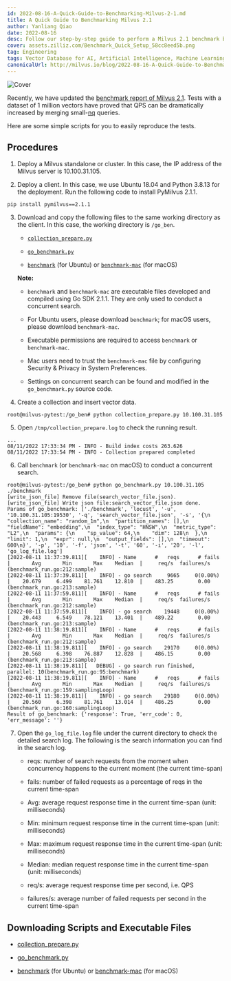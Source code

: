 ```yaml
---
id: 2022-08-16-A-Quick-Guide-to-Benchmarking-Milvus-2-1.md
title: A Quick Guide to Benchmarking Milvus 2.1 
author: Yanliang Qiao
date: 2022-08-16
desc: Follow our step-by-step guide to perform a Milvus 2.1 benchmark by yourself.
cover: assets.zilliz.com/Benchmark_Quick_Setup_58cc8eed5b.png
tag: Engineering
tags: Vector Database for AI, Artificial Intelligence, Machine Learning
canonicalUrl: http://milvus.io/blog/2022-08-16-A-Quick-Guide-to-Benchmarking-Milvus-2-1.md
---
```


![Cover](https://assets.zilliz.com/Benchmark_Quick_Setup_58cc8eed5b.png "A Quick Guide to Benchmarking Milvus 2.1 ")

Recently, we have updated the [benchmark report of Milvus 2.1](https://milvus.io/docs/v2.1.x/benchmark.md). Tests with a dataset of 1 million vectors have proved that QPS can be dramatically increased by merging small-[nq](https://milvus.io/docs/v2.1.x/benchmark.md#Terminology) queries.

Here are some simple scripts for you to easily reproduce the tests.

## Procedures

1. Deploy a Milvus standalone or cluster. In this case, the IP address of the Milvus server is 10.100.31.105.

2. Deploy a client. In this case, we use Ubuntu 18.04 and Python 3.8.13 for the deployment. Run the following code to install PyMilvus 2.1.1.

```
pip install pymilvus==2.1.1
```

3. Download and copy the following files to the same working directory as the client. In this case, the working directory is `/go_ben`.

   - [`collection_prepare.py`](https://github.com/milvus-io/milvus-tools/blob/main/benchmark/collection_prepare.py)

   - [`go_benchmark.py`](https://github.com/milvus-io/milvus-tools/blob/main/benchmark/go_benchmark.py)

   - [`benchmark`](https://github.com/milvus-io/milvus-tools/blob/main/benchmark/benchmark) (for Ubuntu) or [`benchmark-mac`](https://github.com/milvus-io/milvus-tools/blob/main/benchmark/benchmark-mac) (for macOS)
   
   **Note:**
   
   - `benchmark` and `benchmark-mac` are executable files developed and compiled using Go SDK 2.1.1. They are only used to conduct a concurrent search. 
   
   - For Ubuntu users, please download `benchmark`; for macOS users, please download `benchmark-mac`.
   
   - Executable permissions are required to access `benchmark` or `benchmark-mac`. 
   
   - Mac users need to trust the `benchmark-mac` file by configuring Security & Privacy in System Preferences.
   
   - Settings on concurrent search can be found and modified in the `go_benchmark.py` source code.
   

4. Create a collection and insert vector data.

```
root@milvus-pytest:/go_ben# python collection_prepare.py 10.100.31.105 
```

5. Open `/tmp/collection_prepare.log` to check the running result.

```
...
08/11/2022 17:33:34 PM - INFO - Build index costs 263.626
08/11/2022 17:33:54 PM - INFO - Collection prepared completed
```

6. Call `benchmark` (or `benchmark-mac` on macOS) to conduct a concurrent search.

```
root@milvus-pytest:/go_ben# python go_benchmark.py 10.100.31.105 ./benchmark
[write_json_file] Remove file(search_vector_file.json).
[write_json_file] Write json file:search_vector_file.json done.
Params of go_benchmark: ['./benchmark', 'locust', '-u', '10.100.31.105:19530', '-q', 'search_vector_file.json', '-s', '{\n  "collection_name": "random_1m",\n  "partition_names": [],\n  "fieldName": "embedding",\n  "index_type": "HNSW",\n  "metric_type": "L2",\n  "params": {\n    "sp_value": 64,\n    "dim": 128\n  },\n  "limit": 1,\n  "expr": null,\n  "output_fields": [],\n  "timeout": 600\n}', '-p', '10', '-f', 'json', '-t', '60', '-i', '20', '-l', 'go_log_file.log']
[2022-08-11 11:37:39.811][    INFO] - Name      #   reqs      # fails  |       Avg       Min       Max    Median  |     req/s  failures/s (benchmark_run.go:212:sample)
[2022-08-11 11:37:39.811][    INFO] - go search     9665     0(0.00%)  |    20.679     6.499    81.761    12.810  |    483.25        0.00 (benchmark_run.go:213:sample)
[2022-08-11 11:37:59.811][    INFO] - Name      #   reqs      # fails  |       Avg       Min       Max    Median  |     req/s  failures/s (benchmark_run.go:212:sample)
[2022-08-11 11:37:59.811][    INFO] - go search    19448     0(0.00%)  |    20.443     6.549    78.121    13.401  |    489.22        0.00 (benchmark_run.go:213:sample)
[2022-08-11 11:38:19.811][    INFO] - Name      #   reqs      # fails  |       Avg       Min       Max    Median  |     req/s  failures/s (benchmark_run.go:212:sample)
[2022-08-11 11:38:19.811][    INFO] - go search    29170     0(0.00%)  |    20.568     6.398    76.887    12.828  |    486.15        0.00 (benchmark_run.go:213:sample)
[2022-08-11 11:38:19.811][   DEBUG] - go search run finished, parallel: 10(benchmark_run.go:95:benchmark)
[2022-08-11 11:38:19.811][    INFO] - Name      #   reqs      # fails  |       Avg       Min       Max    Median  |     req/s  failures/s (benchmark_run.go:159:samplingLoop)
[2022-08-11 11:38:19.811][    INFO] - go search    29180     0(0.00%)  |    20.560     6.398    81.761    13.014  |    486.25        0.00 (benchmark_run.go:160:samplingLoop)
Result of go_benchmark: {'response': True, 'err_code': 0, 'err_message': ''} 
```

7. Open the `go_log_file.log` file under the current directory to check the detailed search log. The following is the search information you can find in the search log.
   - reqs: number of search requests from the moment when concurrency happens to the current moment (the current time-span)
   
   - fails: number of failed requests as a percentage of reqs in the current time-span
   
   - Avg: average request response time in the current time-span (unit: milliseconds)
   
   - Min: minimum request response time in the current time-span (unit: milliseconds)
   
   - Max: maximum request response time in the current time-span (unit: milliseconds)
   
   - Median: median request response time in the current time-span (unit: milliseconds)
   
   - req/s: average request response time per second, i.e. QPS
   
   - failures/s: average number of failed requests per second in the current time-span

## Downloading Scripts and Executable Files

   - [collection_prepare.py](https://github.com/milvus-io/milvus-tools/blob/main/benchmark/collection_prepare.py)

   - [go_benchmark.py](https://github.com/milvus-io/milvus-tools/blob/main/benchmark/go_benchmark.py)

   - [benchmark](https://github.com/milvus-io/milvus-tools/blob/main/benchmark/benchmark) (for Ubuntu) or [benchmark-mac](https://github.com/milvus-io/milvus-tools/blob/main/benchmark/benchmark-mac) (for macOS)
